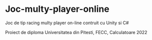 # Joc-multy-player-online
Joc de tip racing multy player on-line contruit cu Unity si C#

Proiect de diploma Universitatea din Pitesti, FECC, Calculatoare 2022
